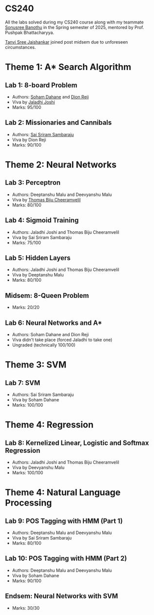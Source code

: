 # CS240

All the labs solved during my CS240 course along with my teammate [Sonusree Banothu](https://github.com/sonu-debugger) in the Spring semester of 2025, mentored by Prof. Pushpak Bhattacharyya.

[Tanvi Sree Jaishankar](https://github.com/TanviSree) joined post midsem due to unforeseen circumstances.

# Theme 1: A* Search Algorithm

## Lab 1: 8-board Problem

- Authors: [Soham Dahane](https://github.com/SohamD1234) and [Dion Reji](https://github.com/dionreji)
- Viva by [Jaladhi Joshi](https://github.com/JaladhiJ)
- Marks: 95/100

## Lab 2: Missionaries and Cannibals

- Authors: [Sai Sriram Sambaraju](https://github.com/Saisriramsambaraju)
- Viva by Dion Reji
- Marks: 90/100

# Theme 2: Neural Networks

## Lab 3: Perceptron

- Authors: Deeptanshu Malu and Deevyanshu Malu
- Viva by [Thomas Biju Cheeramvelil](https://github.com/megamind1729)
- Marks: 80/100

## Lab 4: Sigmoid Training

- Authors: Jaladhi Joshi and Thomas Biju Cheeramvelil
- Viva by Sai Sriram Sambaraju
- Marks: 75/100

## Lab 5: Hidden Layers

- Authors: Jaladhi Joshi and Thomas Biju Cheeramvelil
- Viva by Deeptanshu Malu 
- Marks: 80/100

## Midsem: 8-Queen Problem

- Marks: 20/20

## Lab 6: Neural Networks and A*

- Authors: Soham Dahane and Dion Reji
- Viva didn't take place (forced Jaladhi to take one)
- Ungraded (technically 100/100)

# Theme 3: SVM

## Lab 7: SVM

- Authors: Sai Sriram Sambaraju
- Viva by Soham Dahane
- Marks: 100/100

# Theme 4: Regression

## Lab 8: Kernelized Linear, Logistic and Softmax Regression

- Authors: Jaladhi Joshi and Thomas Biju Cheeramvelil
- Viva by Deevyanshu Malu
- Marks: 100/100

# Theme 4: Natural Language Processing

## Lab 9: POS Tagging with HMM (Part 1)

- Authors: Deeptanshu Malu and Deevyanshu Malu
- Viva by Sai Sriram Sambaraju
- Marks: 80/100

## Lab 10: POS Tagging with HMM (Part 2)

- Authors: Deeptanshu Malu and Deevyanshu Malu
- Viva by Soham Dahane
- Marks: 90/100

## Endsem: Neural Networks with SVM

- Marks: 30/30


